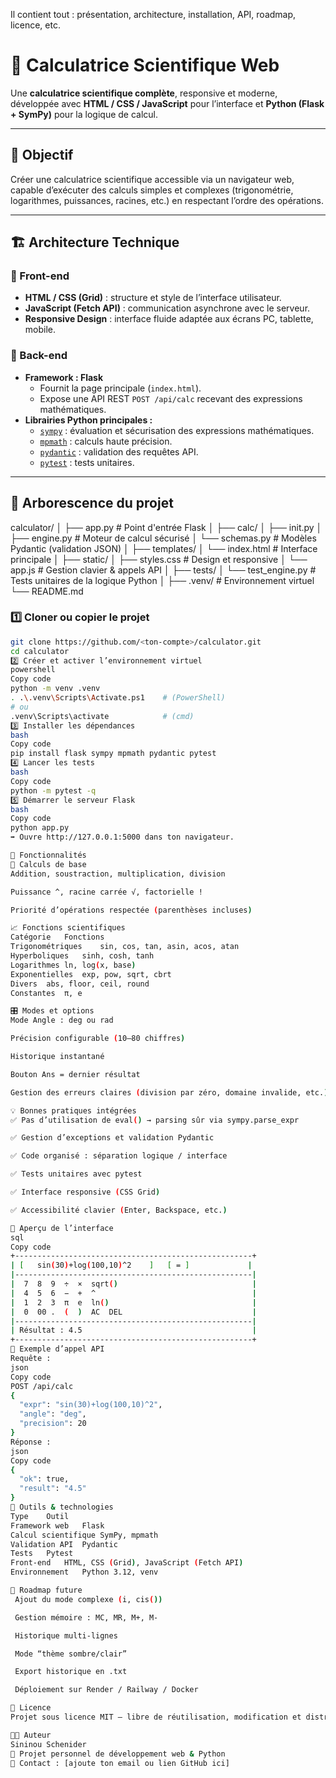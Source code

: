 Il contient tout : présentation, architecture, installation, API, roadmap, licence, etc.

# 🧮 Calculatrice Scientifique Web

Une **calculatrice scientifique complète**, responsive et moderne, développée avec **HTML / CSS / JavaScript** pour l’interface et **Python (Flask + SymPy)** pour la logique de calcul.

---

## 🚀 Objectif

Créer une calculatrice scientifique accessible via un navigateur web, capable d’exécuter des calculs simples et complexes (trigonométrie, logarithmes, puissances, racines, etc.) en respectant l’ordre des opérations.

---

## 🏗️ Architecture Technique

### 🔸 Front-end
- **HTML / CSS (Grid)** : structure et style de l’interface utilisateur.
- **JavaScript (Fetch API)** : communication asynchrone avec le serveur.
- **Responsive Design** : interface fluide adaptée aux écrans PC, tablette, mobile.

### 🔸 Back-end
- **Framework : Flask**
  - Fournit la page principale (`index.html`).
  - Expose une API REST `POST /api/calc` recevant des expressions mathématiques.
- **Librairies Python principales :**
  - [`sympy`](https://www.sympy.org) : évaluation et sécurisation des expressions mathématiques.
  - [`mpmath`](https://mpmath.org) : calculs haute précision.
  - [`pydantic`](https://docs.pydantic.dev) : validation des requêtes API.
  - [`pytest`](https://pytest.org) : tests unitaires.

---

## 📂 Arborescence du projet



calculator/
│
├── app.py # Point d'entrée Flask
│
├── calc/
│ ├── init.py
│ ├── engine.py # Moteur de calcul sécurisé
│ └── schemas.py # Modèles Pydantic (validation JSON)
│
├── templates/
│ └── index.html # Interface principale
│
├── static/
│ ├── styles.css # Design et responsive
│ └── app.js # Gestion clavier & appels API
│
├── tests/
│ └── test_engine.py # Tests unitaires de la logique Python
│
├── .venv/ # Environnement virtuel
└── README.md
### 1️⃣ Cloner ou copier le projet
```bash
git clone https://github.com/<ton-compte>/calculator.git
cd calculator
2️⃣ Créer et activer l’environnement virtuel
powershell
Copy code
python -m venv .venv
. .\.venv\Scripts\Activate.ps1    # (PowerShell)
# ou
.venv\Scripts\activate            # (cmd)
3️⃣ Installer les dépendances
bash
Copy code
pip install flask sympy mpmath pydantic pytest
4️⃣ Lancer les tests
bash
Copy code
python -m pytest -q
5️⃣ Démarrer le serveur Flask
bash
Copy code
python app.py
➡️ Ouvre http://127.0.0.1:5000 dans ton navigateur.

🧠 Fonctionnalités
🧩 Calculs de base
Addition, soustraction, multiplication, division

Puissance ^, racine carrée √, factorielle !

Priorité d’opérations respectée (parenthèses incluses)

📈 Fonctions scientifiques
Catégorie	Fonctions
Trigonométriques	sin, cos, tan, asin, acos, atan
Hyperboliques	sinh, cosh, tanh
Logarithmes	ln, log(x, base)
Exponentielles	exp, pow, sqrt, cbrt
Divers	abs, floor, ceil, round
Constantes	π, e

🎛️ Modes et options
Mode Angle : deg ou rad

Précision configurable (10–80 chiffres)

Historique instantané

Bouton Ans = dernier résultat

Gestion des erreurs claires (division par zéro, domaine invalide, etc.)

💡 Bonnes pratiques intégrées
✅ Pas d’utilisation de eval() → parsing sûr via sympy.parse_expr

✅ Gestion d’exceptions et validation Pydantic

✅ Code organisé : séparation logique / interface

✅ Tests unitaires avec pytest

✅ Interface responsive (CSS Grid)

✅ Accessibilité clavier (Enter, Backspace, etc.)

🎨 Aperçu de l’interface
sql
Copy code
+-----------------------------------------------------+
| [   sin(30)+log(100,10)^2    ]   [ = ]             |
|-----------------------------------------------------|
|  7  8  9  ÷  ×  sqrt()                              |
|  4  5  6  −  +  ^                                   |
|  1  2  3  π  e  ln()                                |
|  0  00 .  (  )  AC  DEL                             |
|-----------------------------------------------------|
| Résultat : 4.5                                      |
+-----------------------------------------------------+
🧪 Exemple d’appel API
Requête :
json
Copy code
POST /api/calc
{
  "expr": "sin(30)+log(100,10)^2",
  "angle": "deg",
  "precision": 20
}
Réponse :
json
Copy code
{
  "ok": true,
  "result": "4.5"
}
🧰 Outils & technologies
Type	Outil
Framework web	Flask
Calcul scientifique	SymPy, mpmath
Validation API	Pydantic
Tests	Pytest
Front-end	HTML, CSS (Grid), JavaScript (Fetch API)
Environnement	Python 3.12, venv

🧭 Roadmap future
 Ajout du mode complexe (i, cis())

 Gestion mémoire : MC, MR, M+, M-

 Historique multi-lignes

 Mode “thème sombre/clair”

 Export historique en .txt

 Déploiement sur Render / Railway / Docker

📄 Licence
Projet sous licence MIT — libre de réutilisation, modification et distribution à des fins éducatives ou personnelles.

👨‍💻 Auteur
Sininou Schenider
📍 Projet personnel de développement web & Python
🧠 Contact : [ajoute ton email ou lien GitHub ici]

